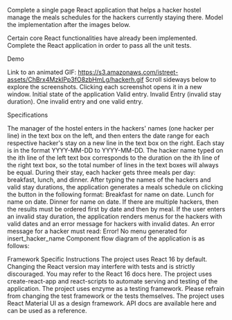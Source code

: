 Complete a single page React application that helps a hacker hostel manage the meals schedules for the hackers currently staying there. Model the implementation after the images below.

Certain core React functionalities have already been implemented. Complete the React application in order to pass all the unit tests.

 

Demo

Link to an animated GIF: https://s3.amazonaws.com/istreet-assets/ChBrx4MzkIPp3fO8zbHmLg/hackerh.gif
Scroll sideways below to explore the screenshots. Clicking each screenshot opens it in a new window.
Initial state of the application
Valid entry.
Invalid Entry (invalid stay duration).
One invalid entry and one valid entry.
 

Specifications

The manager of the hostel enters in the hackers' names (one hacker per line) in the text box on the left, and then enters the date range for each respective hacker's stay on a new line in the text box on the right.
Each stay is in the format YYYY-MM-DD to YYYY-MM-DD.
The hacker name typed on the ith line of the left text box corresponds to the duration on the ith line of the right text box, so the total number of lines in the text boxes will always be equal.
During their stay, each hacker gets three meals per day: breakfast, lunch, and dinner. After typing the names of the hackers and valid stay durations, the application generates a meals schedule on clicking the button in the following format:
Breakfast for name on date.
Lunch for name on date.
Dinner for name on date.
If there are multiple hackers, then the results must be ordered first by date and then by meal.
If the user enters an invalid stay duration, the application renders menus for the hackers with valid dates and an error message for hackers with invalid dates.
An error message for a hacker must read: Error! No menu generated for insert_hacker_name
Component flow diagram of the application is as follows:


 

Framework Specific Instructions
The project uses React 16 by default. Changing the React version may interfere with tests and is strictly discouraged. You may refer to the React 16 docs here.
The project uses create-react-app and react-scripts to automate serving and testing of the application.
The project uses enzyme as a testing framework. Please refrain from changing the test framework or the tests themselves.
The project uses React Material UI as a design framework. API docs are available here and can be used as a reference.